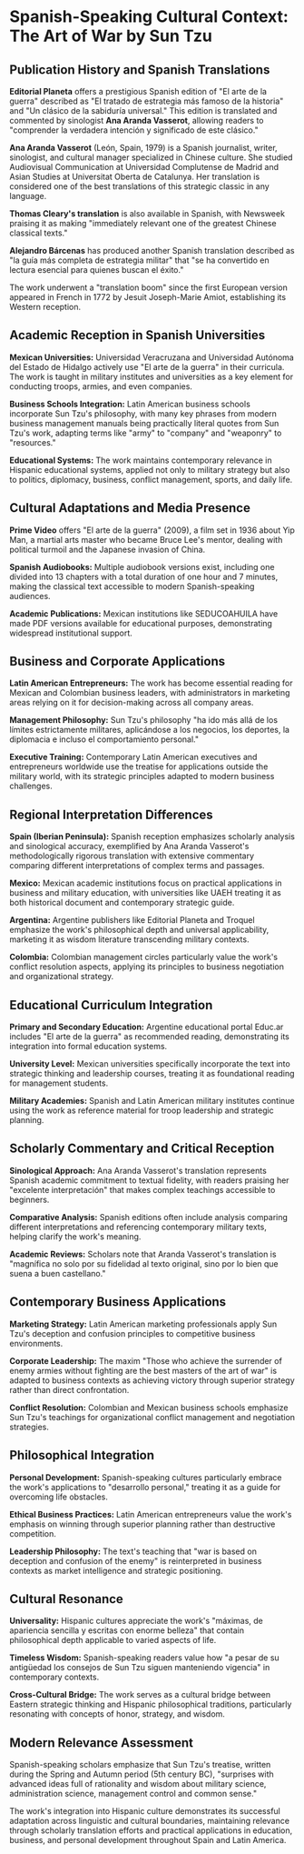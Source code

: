 # Spanish-Speaking Cultural Context: The Art of War by Sun Tzu

## Publication History and Spanish Translations

**Editorial Planeta** offers a prestigious Spanish edition of "El arte de la guerra" described as "El tratado de estrategia más famoso de la historia" and "Un clásico de la sabiduría universal." This edition is translated and commented by sinologist **Ana Aranda Vasserot**, allowing readers to "comprender la verdadera intención y significado de este clásico."

**Ana Aranda Vasserot** (León, Spain, 1979) is a Spanish journalist, writer, sinologist, and cultural manager specialized in Chinese culture. She studied Audiovisual Communication at Universidad Complutense de Madrid and Asian Studies at Universitat Oberta de Catalunya. Her translation is considered one of the best translations of this strategic classic in any language.

**Thomas Cleary's translation** is also available in Spanish, with Newsweek praising it as making "immediately relevant one of the greatest Chinese classical texts."

**Alejandro Bárcenas** has produced another Spanish translation described as "la guía más completa de estrategia militar" that "se ha convertido en lectura esencial para quienes buscan el éxito."

The work underwent a "translation boom" since the first European version appeared in French in 1772 by Jesuit Joseph-Marie Amiot, establishing its Western reception.

## Academic Reception in Spanish Universities

**Mexican Universities:** Universidad Veracruzana and Universidad Autónoma del Estado de Hidalgo actively use "El arte de la guerra" in their curricula. The work is taught in military institutes and universities as a key element for conducting troops, armies, and even companies.

**Business Schools Integration:** Latin American business schools incorporate Sun Tzu's philosophy, with many key phrases from modern business management manuals being practically literal quotes from Sun Tzu's work, adapting terms like "army" to "company" and "weaponry" to "resources."

**Educational Systems:** The work maintains contemporary relevance in Hispanic educational systems, applied not only to military strategy but also to politics, diplomacy, business, conflict management, sports, and daily life.

## Cultural Adaptations and Media Presence

**Prime Video** offers "El arte de la guerra" (2009), a film set in 1936 about Yip Man, a martial arts master who became Bruce Lee's mentor, dealing with political turmoil and the Japanese invasion of China.

**Spanish Audiobooks:** Multiple audiobook versions exist, including one divided into 13 chapters with a total duration of one hour and 7 minutes, making the classical text accessible to modern Spanish-speaking audiences.

**Academic Publications:** Mexican institutions like SEDUCOAHUILA have made PDF versions available for educational purposes, demonstrating widespread institutional support.

## Business and Corporate Applications

**Latin American Entrepreneurs:** The work has become essential reading for Mexican and Colombian business leaders, with administrators in marketing areas relying on it for decision-making across all company areas.

**Management Philosophy:** Sun Tzu's philosophy "ha ido más allá de los límites estrictamente militares, aplicándose a los negocios, los deportes, la diplomacia e incluso el comportamiento personal."

**Executive Training:** Contemporary Latin American executives and entrepreneurs worldwide use the treatise for applications outside the military world, with its strategic principles adapted to modern business challenges.

## Regional Interpretation Differences

**Spain (Iberian Peninsula):** Spanish reception emphasizes scholarly analysis and sinological accuracy, exemplified by Ana Aranda Vasserot's methodologically rigorous translation with extensive commentary comparing different interpretations of complex terms and passages.

**Mexico:** Mexican academic institutions focus on practical applications in business and military education, with universities like UAEH treating it as both historical document and contemporary strategic guide.

**Argentina:** Argentine publishers like Editorial Planeta and Troquel emphasize the work's philosophical depth and universal applicability, marketing it as wisdom literature transcending military contexts.

**Colombia:** Colombian management circles particularly value the work's conflict resolution aspects, applying its principles to business negotiation and organizational strategy.

## Educational Curriculum Integration

**Primary and Secondary Education:** Argentine educational portal Educ.ar includes "El arte de la guerra" as recommended reading, demonstrating its integration into formal education systems.

**University Level:** Mexican universities specifically incorporate the text into strategic thinking and leadership courses, treating it as foundational reading for management students.

**Military Academies:** Spanish and Latin American military institutes continue using the work as reference material for troop leadership and strategic planning.

## Scholarly Commentary and Critical Reception

**Sinological Approach:** Ana Aranda Vasserot's translation represents Spanish academic commitment to textual fidelity, with readers praising her "excelente interpretación" that makes complex teachings accessible to beginners.

**Comparative Analysis:** Spanish editions often include analysis comparing different interpretations and referencing contemporary military texts, helping clarify the work's meaning.

**Academic Reviews:** Scholars note that Aranda Vasserot's translation is "magnífica no solo por su fidelidad al texto original, sino por lo bien que suena a buen castellano."

## Contemporary Business Applications

**Marketing Strategy:** Latin American marketing professionals apply Sun Tzu's deception and confusion principles to competitive business environments.

**Corporate Leadership:** The maxim "Those who achieve the surrender of enemy armies without fighting are the best masters of the art of war" is adapted to business contexts as achieving victory through superior strategy rather than direct confrontation.

**Conflict Resolution:** Colombian and Mexican business schools emphasize Sun Tzu's teachings for organizational conflict management and negotiation strategies.

## Philosophical Integration

**Personal Development:** Spanish-speaking cultures particularly embrace the work's applications to "desarrollo personal," treating it as a guide for overcoming life obstacles.

**Ethical Business Practices:** Latin American entrepreneurs value the work's emphasis on winning through superior planning rather than destructive competition.

**Leadership Philosophy:** The text's teaching that "war is based on deception and confusion of the enemy" is reinterpreted in business contexts as market intelligence and strategic positioning.

## Cultural Resonance

**Universality:** Hispanic cultures appreciate the work's "máximas, de apariencia sencilla y escritas con enorme belleza" that contain philosophical depth applicable to varied aspects of life.

**Timeless Wisdom:** Spanish-speaking readers value how "a pesar de su antigüedad los consejos de Sun Tzu siguen manteniendo vigencia" in contemporary contexts.

**Cross-Cultural Bridge:** The work serves as a cultural bridge between Eastern strategic thinking and Hispanic philosophical traditions, particularly resonating with concepts of honor, strategy, and wisdom.

## Modern Relevance Assessment

Spanish-speaking scholars emphasize that Sun Tzu's treatise, written during the Spring and Autumn period (5th century BC), "surprises with advanced ideas full of rationality and wisdom about military science, administration science, management control and common sense."

The work's integration into Hispanic culture demonstrates its successful adaptation across linguistic and cultural boundaries, maintaining relevance through scholarly translation efforts and practical applications in education, business, and personal development throughout Spain and Latin America.